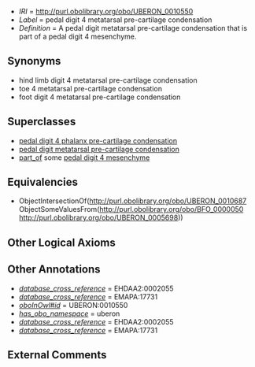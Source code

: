  * *IRI* = http://purl.obolibrary.org/obo/UBERON_0010550
 * *Label* = pedal digit 4 metatarsal pre-cartilage condensation
 * *Definition* = A pedal digit metatarsal pre-cartilage condensation that is part of a pedal digit 4 mesenchyme.

## Synonyms

 * hind limb digit 4 metatarsal pre-cartilage condensation
 * toe 4 metatarsal pre-cartilage condensation
 * foot digit 4 metatarsal pre-cartilage condensation

## Superclasses

 * [pedal digit 4 phalanx pre-cartilage condensation](../../UBERON/83/UBERON_0010583.md)
 * [pedal digit metatarsal pre-cartilage condensation](../../UBERON/87/UBERON_0010687.md)
 * [part_of](../../BFO/50/BFO_0000050.md) some [pedal digit 4 mesenchyme](../../UBERON/98/UBERON_0005698.md)

## Equivalencies

 * ObjectIntersectionOf(<http://purl.obolibrary.org/obo/UBERON_0010687> ObjectSomeValuesFrom(<http://purl.obolibrary.org/obo/BFO_0000050> <http://purl.obolibrary.org/obo/UBERON_0005698>))

## Other Logical Axioms


## Other Annotations

 * *[database_cross_reference](../../ef/oboInOwl#hasDbXref.md)* = EHDAA2:0002055
 * *[database_cross_reference](../../ef/oboInOwl#hasDbXref.md)* = EMAPA:17731
 * *[oboInOwl#id](../../id/oboInOwl#id.md)* = UBERON:0010550
 * *[has_obo_namespace](../../ce/oboInOwl#hasOBONamespace.md)* = uberon
 * *[database_cross_reference](../../ef/oboInOwl#hasDbXref.md)* = EHDAA2:0002055
 * *[database_cross_reference](../../ef/oboInOwl#hasDbXref.md)* = EMAPA:17731

## External Comments

